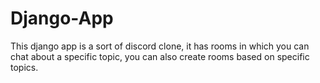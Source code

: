 # Django-App
This django app is a sort of discord clone, it has rooms in which you can chat about a specific topic, you can also create rooms based on specific topics.
